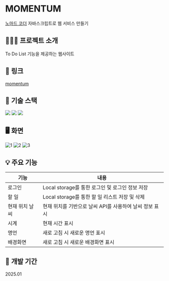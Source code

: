 # MOMENTUM

[노마드 코더](https://nomadcoders.co/javascript-for-beginners) 자바스크립트로 웹 서비스 만들기

## 👩🏻‍💻 프로젝트 소개

To Do List 기능을 제공하는 웹사이트

## 🔗 링크

[momentum](https://iinnaa99.github.io/momentum/)

## 📌 기술 스택

<img src="https://img.shields.io/badge/html5-E34F26?style=for-the-badge&logo=html5&logoColor=white"> <img src="https://img.shields.io/badge/css-1572B6?style=for-the-badge&logo=css3&logoColor=white"> <img src="https://img.shields.io/badge/javascript-F7DF1E?style=for-the-badge&logo=javascript&logoColor=black">

## 🖥️ 화면
![1](https://github.com/user-attachments/assets/25fe7d8b-74c3-45f7-a197-003286d0ef7d)
![2](https://github.com/user-attachments/assets/9c2de8ba-bb79-4c72-bd77-1587deb486da)
![3](https://github.com/user-attachments/assets/4ecd66fd-c5b0-4fd9-8a0a-847cd670feca)

## 💡 주요 기능

| 기능           | 내용                                                    |
| -------------- | ------------------------------------------------------- |
| 로그인         | Local storage를 통한 로그인 및 로그인 정보 저장         |
| 할 일          | Local storage를 통한 할 일 리스트 저장 및 삭제          |
| 현재 위치 날씨 | 현재 위치를 기반으로 날씨 API를 사용하여 날씨 정보 표시 |
| 시계           | 현재 시간 표시                                          |
| 명언           | 새로 고침 시 새로운 명언 표시                           |
| 배경화면       | 새로 고침 시 새로운 배경화면 표시                       |

## 📅 개발 기간

2025.01
